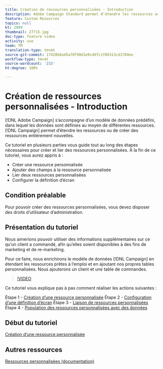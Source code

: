 ```yaml
---
title: Création de ressources personnalisées - Introduction
description: Adobe Campaign Standard permet d’étendre les ressources ou de créer de nouvelles ressources. Ce tutoriel en plusieurs parties vous guide tout au long des étapes nécessaires pour créer et lier des ressources personnalisées.
feature: Custom Resources
topics: null
kt: 2999
thumbnail: 27715.jpg
doc-type: feature video
activity: use
team: TM
translation-type: tm+mt
source-git-commit: 17428b8a45a70790d1e9c40fc1f00313cd1704ee
workflow-type: tm+mt
source-wordcount: '233'
ht-degree: 100%

---
```



# Création de ressources personnalisées - Introduction

[!DNL Adobe Campaign] s’accompagne d’un modèle de données prédéfini, dans lequel les données sont définies au moyen de différentes ressources. [!DNL Campaign] permet d’étendre les ressources ou de créer des ressources entièrement nouvelles.

Ce tutoriel en plusieurs parties vous guide tout au long des étapes nécessaires pour créer et lier des ressources personnalisées. À la fin de ce tutoriel, vous aurez appris à :

* Créer une ressource personnalisée
* Ajouter des champs à la ressource personnalisée
* Lier deux ressources personnalisées
* Configurer la définition d’écran

## Condition préalable

Pour pouvoir créer des ressources personnalisées, vous devez disposer des droits d’utilisateur d’administration.

## Présentation du tutoriel

Nous aimerions pouvoir utiliser des informations supplémentaires sur ce qu’un client a commandé, afin qu’elles soient disponibles à des fins de marketing et de re-marketing.

Pour ce faire, nous enrichirons le modèle de données [!DNL Campaign] en étendant les ressources prêtes à l’emploi et en ajoutant nos propres tables personnalisées. Nous ajouterons un client et une table de commandes.

>[!VIDEO](https://video.tv.adobe.com/v/27715?quality=9)

Ce tutoriel vous explique pas à pas comment réaliser les actions suivantes :

Étape 1 - [Création d’une ressource personnalisée](./creating-a-custom-resource.md)
Étape 2 - [Configuration d’une définition d’écran](./configuring-a-screen-definition-for-a-custom-resource.md)
Étape 3 - [Liaison de ressources personnalisées](./linking-custom-resources.md)
Étape 4 - [Population des ressources personnalisées avec des données](./populate-custom-resources-with-data.md)

## Début du tutoriel

[Création d’une ressource personnalisée](./creating-a-custom-resource.md)

## Autres ressources

[Ressources personnalisées (documentation)](https://experienceleague.adobe.com/docs/campaign-standard/using/working-with-apis/global-concepts/custom-resources.html?lang=fr)
